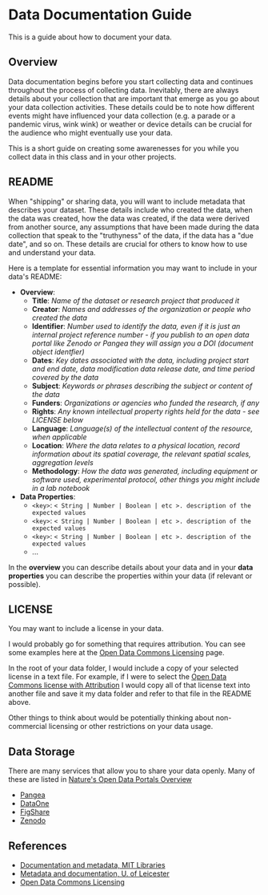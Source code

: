 # Data Documentation Guide

This is a guide about how to document your data.

## Overview

Data documentation begins before you start collecting data and continues throughout the process of collecting data. Inevitably, there are always details about your collection that are important that emerge as you go about your data collection activities. These details could be to note how different events might have influenced your data collection (e.g. a parade or a pandemic virus, wink wink) or weather or device details can be crucial for the audience who might eventually use your data. 

This is a short guide on creating some awarenesses for you while you collect data in this class and in your other projects.



## README

When "shipping" or sharing data, you will want to include metadata that describes your dataset. These details include who created the data, when the data was created, how the data was created, if the data were derived from another source, any assumptions that have been made during the data collection that speak to the "truthyness" of the data, if the data has a "due date", and so on. These details are crucial for others to know how to use and understand your data. 

Here is a template for essential information you may want to include in your data's README:

* **Overview**:
  * **Title**: *Name of the dataset or research project that produced it*
  * **Creator**: *Names and addresses of the organization or people who created the data*
  * **Identifier**: *Number used to identify the data, even if it is just an internal project reference number - if you publish to an open data portal like Zenodo or Pangea they will assign you a DOI (document object identfier)*
  * **Dates**: *Key dates associated with the data, including project start and end date, data modification data release date, and time period covered by the data*
  * **Subject**: *Keywords or phrases describing the subject or content of the data*
  * **Funders**: *Organizations or agencies who funded the research, if any*
  * **Rights**: *Any known intellectual property rights held for the data - see LICENSE below*
  * **Language**: *Language(s) of the intellectual content of the resource, when applicable*
  * **Location**: *Where the data relates to a physical location, record information about its spatial coverage, the relevant spatial scales, aggregation levels*
  * **Methodology**: *How the data was generated, including equipment or software used, experimental protocol, other things you might include in a lab notebook*
* **Data Properties**:
  * `<key>`: `< String | Number | Boolean | etc >. description of the expected values`
  * `<key>`: `< String | Number | Boolean | etc >. description of the expected values`
  * `<key>`: `< String | Number | Boolean | etc >. description of the expected values`
  * ...

In the **overview** you can describe details about your data and in your **data properties** you can describe the properties within your data (if relevant or possible).

## LICENSE

You may want to include a license in your data. 

I would probably go for something that requires attribution. You can see some examples here at the [Open Data Commons Licensing](https://opendatacommons.org/licenses/index.html) page.

In the root of your data folder, I would include a copy of your selected license in a text file. For example, if I were to select the [Open Data Commons license with Attribution](https://opendatacommons.org/licenses/by/1.0/index.html) I would copy all of that license text into another file and save it my data folder and refer to that file in the README above.

Other things to think about would be potentially thinking about non-commercial licensing or other restrictions on your data usage. 

## Data Storage 

There are many services that allow you to share your data openly. Many of these are listed in [Nature's Open Data Portals Overview](https://www.nature.com/sdata/policies/repositories) 

* [Pangea](https://pangaea.de/)
* [DataOne](https://www.dataone.org/)
* [FigShare](https://figshare.com/)
* [Zenodo](https://zenodo.org/)

## References

* [Documentation and metadata, MIT Libraries](https://libraries.mit.edu/data-management/store/documentation/)
* [Metadata and documentation, U. of Leicester](https://www2.le.ac.uk/services/research-data/old-2019-12-11/organise-data/metadata)
* [Open Data Commons Licensing](https://opendatacommons.org/licenses/index.html)